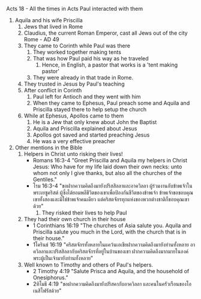 Acts 18 - All the times in Acts Paul interacted with them

1. Aquila and his wife Priscilla
    1. Jews that lived in Rome
    2. Claudius, the current Roman Emperor, cast all Jews out of the city Rome - AD 49
    3. They came to Corinth while Paul was there
        1. They worked together making tents
        2. That was how Paul paid his way as he traveled
            1. Hence, in English, a pastor that works is a 'tent making pastor'
        3. They were already in that trade in Rome.
    4. They trusted in Jesus by Paul's teaching
    5. After conflict in Corinth
        1. Paul left for Antioch and they went with him
        2. When they came to Ephesus, Paul preach some and Aquila and Priscilla stayed there to help setup the church
    6. While at Ephesus, Apollos came to them
        1. He is a Jew that only knew about John the Baptist
        2. Aquila and Priscilla explained about Jesus
        3. Apollos got saved and started preaching Jesus
        4. He was a very effective preacher
2. Other mentions in the Bible
    1. Helpers in Christ unto risking their lives!
        - Romans 16:3-4 "Greet Priscilla and Aquila my helpers in Christ Jesus: Who have for my life laid down their own necks: unto whom not only I give thanks, but also all the churches of the Gentiles."
        - โรม 16:3-4 "ขอฝากความคิดถึงมายังปริสสิลลาและอาควิลลา ผู้ร่วมงานกับข้าพเจ้าในพระเยซูคริสต์ ผู้ซึ่งได้ยอมพลีชีวิตของเขาเพื่อป้องกันชีวิตของข้าพเจ้า ข้าพเจ้าขอขอบคุณเขาทั้งสองและมิใช่ข้าพเจ้าคนเดียว แต่คริสตจักรทุกแห่งของพวกต่างชาติก็ขอบคุณเขาด้วย"
            1. They risked their lives to help Paul
    2. They had their own church in their house
        - 1 Corinthians 16:19 "The churches of Asia salute you. Aquila and Priscilla salute you much in the Lord, with the church that is in their house."
        - 1โครินธ์ 16:19 "คริสตจักรทั้งหลายในแคว้นเอเชียฝากความคิดถึงมายังท่านทั้งหลาย อาควิลลาและปริสสิลลากับคริสตจักรที่อยู่ในบ้านของเขา ฝากความคิดถึงมากมายในองค์พระผู้เป็นเจ้ามายังท่านทั้งหลาย"
    3. Well known to Timothy and others of Paul's helpers.
        - 2 Timothy 4:19 "Salute Prisca and Aquila, and the household of Onesiphorus."
        - 2ทิโมธี 4:19 "ขอฝากความคิดถึงมายังปริสคากับอาควิลลา และคนในครัวเรือนของโอเนสิโฟรัสด้วย"
  
 